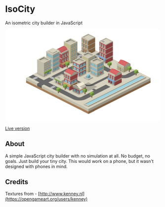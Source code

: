 # IsoCity

An isometric city builder in JavaScript

![screenshot](screenshot.png)

[Live version](https://victorribeiro.com/isocity)

## About

A simple JavaScript city builder with no simulation at all. No budget, no goals. Just build your tiny city. This would work on a phone, but it wasn't designed with phones in mind.

## Credits

Textures from - [http://www.kenney.nl](https://opengameart.org/users/kenney)

